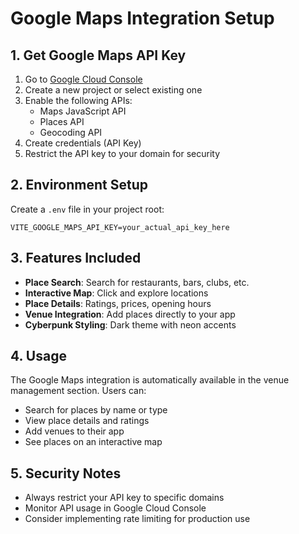 # Google Maps Integration Setup

## 1. Get Google Maps API Key

1. Go to [Google Cloud Console](https://console.cloud.google.com/)
2. Create a new project or select existing one
3. Enable the following APIs:
   - Maps JavaScript API
   - Places API
   - Geocoding API
4. Create credentials (API Key)
5. Restrict the API key to your domain for security

## 2. Environment Setup

Create a `.env` file in your project root:

```env
VITE_GOOGLE_MAPS_API_KEY=your_actual_api_key_here
```

## 3. Features Included

- **Place Search**: Search for restaurants, bars, clubs, etc.
- **Interactive Map**: Click and explore locations
- **Place Details**: Ratings, prices, opening hours
- **Venue Integration**: Add places directly to your app
- **Cyberpunk Styling**: Dark theme with neon accents

## 4. Usage

The Google Maps integration is automatically available in the venue management section. Users can:

- Search for places by name or type
- View place details and ratings
- Add venues to their app
- See places on an interactive map

## 5. Security Notes

- Always restrict your API key to specific domains
- Monitor API usage in Google Cloud Console
- Consider implementing rate limiting for production use


